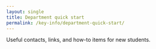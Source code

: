 ```yaml
---
layout: single
title: Department quick start
permalink: /key-info/department-quick-start/
---
```


Useful contacts, links, and how-to items for new students.
